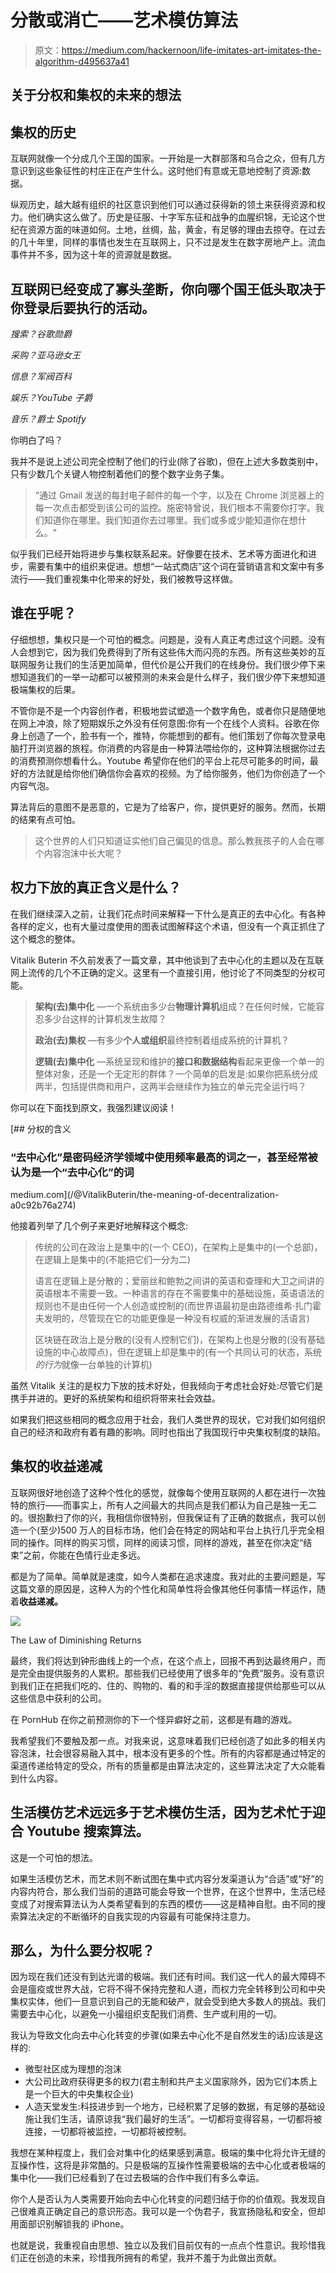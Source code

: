 # 分散或消亡——艺术模仿算法

> 原文：<https://medium.com/hackernoon/life-imitates-art-imitates-the-algorithm-d495637a41>

## 关于分权和集权的未来的想法

## 集权的历史

互联网就像一个分成几个王国的国家。一开始是一大群部落和乌合之众，但有几方意识到这些象征性的村庄正在产生什么。这时他们有意或无意地控制了资源:数据。

纵观历史，越大越有组织的社区意识到他们可以通过获得新的领土来获得资源和权力。他们确实这么做了。历史是征服、十字军东征和战争的血腥织锦，无论这个世纪在资源方面的味道如何。土地，丝绸，盐，黄金，有足够的理由去掠夺。在过去的几十年里，同样的事情也发生在互联网上，只不过是发生在数字房地产上。流血事件并不多，因为这十年的资源就是数据。

## 互联网已经变成了寡头垄断，你向哪个国王低头取决于你登录后要执行的活动。

*搜索？谷歌勋爵*

*采购？亚马逊女王*

*信息？军阀百科*

*娱乐？YouTube 子爵*

*音乐？爵士 Spotify*

你明白了吗？

我并不是说上述公司完全控制了他们的行业(除了谷歌)，但在上述大多数类别中，只有少数几个关键人物控制着他们的整个数字业务子集。

> “通过 Gmail 发送的每封电子邮件的每一个字，以及在 Chrome 浏览器上的每一次点击都受到该公司的监控。施密特曾说，我们根本不需要你打字。我们知道你在哪里。我们知道你去过哪里。我们或多或少能知道你在想什么。"

似乎我们已经开始将进步与集权联系起来。好像要在技术、艺术等方面进化和进步，需要有集中的组织来促进。想想“一站式商店”这个词在营销语言和文案中有多流行——我们重视集中化带来的好处，我们被教导这样做。

## 谁在乎呢？

仔细想想，集权只是一个可怕的概念。问题是，没有人真正考虑过这个问题。没有人会想到它，因为我们免费得到了所有这些伟大而闪亮的东西。所有这些美妙的互联网服务让我们的生活更加简单，但代价是公开我们的在线身份。我们很少停下来想知道我们的一举一动都可以被预测的未来会是什么样子，我们很少停下来想知道极端集权的后果。

不管你是不是一个内容创作者，积极地尝试塑造一个数字角色，或者你只是随便地在网上冲浪，除了短期娱乐之外没有任何意图:你有一个在线个人资料。谷歌在你身上创造了一个，脸书有一个，推特，你能想到的都有。他们策划了你每次登录电脑打开浏览器的旅程。你消费的内容是由一种算法喂给你的，这种算法根据你过去的消费预测你想看什么。Youtube 希望你在他们的平台上花尽可能多的时间，最好的方法就是给你他们确信你会喜欢的视频。为了给你服务，他们为你创造了一个内容气泡。

算法背后的意图不是恶意的，它是为了给客户，你，提供更好的服务。然而，长期的结果有点可怕。

> 这个世界的人们只知道证实他们自己偏见的信息。那么教我孩子的人会在哪个内容泡沫中长大呢？

## 权力下放的真正含义是什么？

在我们继续深入之前，让我们花点时间来解释一下什么是真正的去中心化。有各种各样的定义，也有大量过度使用的图表试图解释这个术语，但没有一个真正抓住了这个概念的整体。

Vitalik Buterin 不久前发表了一篇文章，其中他谈到了去中心化的主题以及在互联网上流传的几个不正确的定义。这里有一个直接引用，他讨论了不同类型的分权可能。

> **架构(去)集中化** —一个系统由多少台**物理计算机**组成？在任何时候，它能容忍多少台这样的计算机发生故障？
> 
> **政治(去)集权** —有多少**个人或组织**最终控制着组成系统的计算机？
> 
> **逻辑(去)集中化** —系统呈现和维护的**接口和数据结构**看起来更像一个单一的整体对象，还是一个无定形的群体？一个简单的启发是:如果你把系统分成两半，包括提供商和用户，这两半会继续作为独立的单元完全运行吗？

你可以在下面找到原文，我强烈建议阅读！

[](/@VitalikButerin/the-meaning-of-decentralization-a0c92b76a274) [## 分权的含义

### “去中心化”是密码经济学领域中使用频率最高的词之一，甚至经常被认为是一个“去中心化”的词

medium.com](/@VitalikButerin/the-meaning-of-decentralization-a0c92b76a274) 

他接着列举了几个例子来更好地解释这个概念:

> 传统的公司在政治上是集中的(一个 CEO)，在架构上是集中的(一个总部)，在逻辑上是集中的(不能把它们一分为二)
> 
> 语言在逻辑上是分散的；爱丽丝和鲍勃之间讲的英语和查理和大卫之间讲的英语根本不需要一致。一种语言的存在不需要集中的基础设施，英语语法的规则也不是由任何一个人创造或控制的(而世界语最初是由路德维希·扎门霍夫发明的，尽管现在它的功能更像是一种没有权威的渐进发展的活语言)
> 
> 区块链在政治上是分散的(没有人控制它们)，在架构上也是分散的(没有基础设施的中心故障点)，但在逻辑上却是集中的(有一个共同认可的状态，系统*的行为*就像一台单独的计算机)

虽然 Vitalik 关注的是权力下放的技术好处，但我倾向于考虑社会好处:尽管它们是携手并进的。更好的系统架构和组织将带来社会效益。

如果我们把这些相同的概念应用于社会，我们人类世界的现状，它对我们如何组织自己的经济和政府有着有趣的影响。同时也指出了我国现行中央集权制度的缺陷。

## 集权的收益递减

互联网很好地创造了这种个性化的感觉，就像每个使用互联网的人都在进行一次独特的旅行——而事实上，所有人之间最大的共同点是我们都认为自己是独一无二的。很抱歉扫了你的兴，我相信你很特别，但我保证有了正确的数据点，我可以创造一个(至少)500 万人的目标市场，他们会在特定的网站和平台上执行几乎完全相同的操作。同样的购买习惯，同样的阅读习惯，同样的游戏，甚至在你决定“结束”之前，你能在色情行业走多远。

都是为了简单。简单就是速度，如今人类都在追求速度。我对此的主要问题是，写这篇文章的原因是，这种人为的个性化和简单性将会像其他任何事情一样运作，随着**收益递减。**

![](img/20ac271449022ba1bc85166aa1f83075.png)

The Law of Diminishing Returns

最终，我们将达到钟形曲线上的一个点，在这个点上，回报不再到达最终用户，而是完全由提供服务的人累积。那些我们已经使用了很多年的“免费”服务。没有意识到我们正在把我们吃的、住的、购物的、看的和手淫的数据直接提供给那些可以从这些信息中获利的公司。

在 PornHub 在你之前预测你的下一个怪异癖好之前，这都是有趣的游戏。

我希望我们不要触及那一点。对我来说，这意味着我们已经创造了如此多的相关内容泡沫，社会很容易融入其中，根本没有更多的个性。所有的内容都是通过特定的渠道传递给特定的受众，所有的质量都是由算法决定的，这些算法决定了大众能看到什么内容。

## 生活模仿艺术远远多于艺术模仿生活，因为艺术忙于迎合 Youtube 搜索算法。

这是一个可怕的想法。

如果生活模仿艺术，而艺术则不断试图在集中式内容分发渠道认为“合适”或“好”的内容内符合，那么我们当前的道路可能会导致一个世界，在这个世界中，生活已经变成了对搜索算法认为人类希望看到的东西的模仿——这是精神自慰。由不同的搜索算法决定的不断循环的自我实现的内容最有可能保持注意力。

## 那么，为什么要分权呢？

因为现在我们还没有到达光谱的极端。我们还有时间。我们这一代人的最大障碍不会是瘟疫或世界大战，它将不得不保持完整和人道，而权力完全转移到公司和中央集权实体，他们一旦意识到自己的无能和破产，就会受到绝大多数人的挑战。我们需要去中心化，以避免一小撮组织支配我们消费、生产或利用的一切。

我认为导致文化向去中心化转变的步骤(如果去中心化不是自然发生的话)应该是这样的:

*   微型社区成为理想的泡沫
*   大公司比政府获得更多的权力(君主制和共产主义国家除外，因为它们本质上是一个巨大的中央集权企业)
*   人造天堂发生:科技进步到一个地方，已经积累了足够的数据，有足够的基础设施让我们生活，请原谅我“我们最好的生活”。一切都将变得容易，一切都将被连接，一切都将被监控，一切都将被控制。

我想在某种程度上，我们会对集中化的结果感到满意。极端的集中化将允许无缝的互操作性，这将是非常酷的。只是极端的互操作性需要极端的去中心化或者极端的集中化——我们已经看到了在过去极端的合作中我们有多么幸运。

你个人是否认为人类需要开始向去中心化转变的问题归结于你的价值观。我发现自己很难真正确定自己的意识形态。我可以是一个伪君子，我宣扬隐私和安全，但却用面部识别解锁我的 iPhone。

也就是说，我重视自由思想、独立以及我们目前仅有的一点点个性意识。我珍惜我们正在创造的未来，珍惜我所拥有的希望，我并不羞于为此做出贡献。